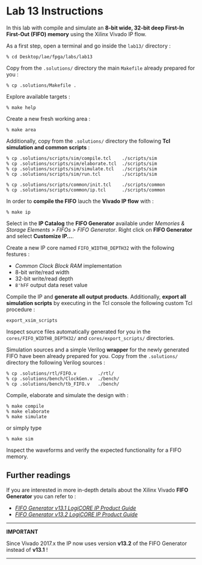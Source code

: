 # Lab 13 Instructions

In this lab with compile and simulate an **8-bit wide, 32-bit deep First-In First-Out (FIFO) memory** using the Xilinx Vivado IP flow.

As a first step, open a terminal and go inside the `lab13/` directory :

```
% cd Desktop/lae/fpga/labs/lab13
```

Copy from the `.solutions/` directory the main `Makefile` already prepared for you :

```
% cp .solutions/Makefile .
```

Explore available targets :

```
% make help
```

Create a new fresh working area :

```
% make area
```

Additionally, copy from the `.solutions/` directory the following **Tcl simulation and common scripts** :


```
% cp .solutions/scripts/sim/compile.tcl    ./scripts/sim
% cp .solutions/scripts/sim/elaborate.tcl  ./scripts/sim
% cp .solutions/scripts/sim/simulate.tcl   ./scripts/sim
% cp .solutions/scripts/sim/run.tcl        ./scripts/sim

% cp .solutions/scripts/common/init.tcl    ./scripts/common
% cp .solutions/scripts/common/ip.tcl      ./scripts/common
```

In order to **compile the FIFO** lauch the **Vivado IP flow** with :

```
% make ip
```

Select in the **IP Catalog** the **FIFO Generator** available under *Memories & Storage Elements > FIFOs > FIFO Generator*.
Right click on **FIFO Generator** and select **Customize IP...**.

Create a new IP core named `FIFO_WIDTH8_DEPTH32` with the following festures :

* *Common Clock Block RAM* implementation
* 8-bit write/read width
* 32-bit write/read depth
* `8'hFF` output data reset value


Compile the IP and **generate all output products**. Additionally, **export all simulation scripts** by executing in the Tcl console
the following custom Tcl procedure :

```
export_xsim_scripts
```

Inspect source files automatically generated for you in the `cores/FIFO_WIDTH8_DEPTH32/` and `cores/export_scripts/` directories.

Simulation sources and a simple Verilog **wrapper** for the newly generated FIFO have been already prepared for you.
Copy from the `.solutions/` directory the following Verilog sources :

```
% cp .solutions/rtl/FIFO.v        ./rtl/
% cp .solutions/bench/ClockGen.v  ./bench/
% cp .solutions/bench/tb_FIFO.v   ./bench/
```

Compile, elaborate and simulate the design with :

```
% make compile
% make elaborate
% make simulate
```

or simply type

```
% make sim
```

Inspect the waveforms and verify the expected functionality for a FIFO memory.


## Further readings

If you are interested in more in-depth details about the Xilinx Vivado **FIFO Generator** you can refer to :

* [*FIFO Generator v13.1 LogiCORE IP Product Guide*](https://www.xilinx.com/support/documentation/ip_documentation/fifo_generator/v13_1/pg057-fifo-generator.pdf)
* [*FIFO Generator v13.2 LogiCORE IP Product Guide*](https://www.xilinx.com/support/documentation/ip_documentation/fifo_generator/v13_2/pg057-fifo-generator.pdf)


<hr>

**IMPORTANT**

Since Vivado 2017.x the IP now uses version **v13.2** of the FIFO Generator instead of **v13.1** !

<hr>

